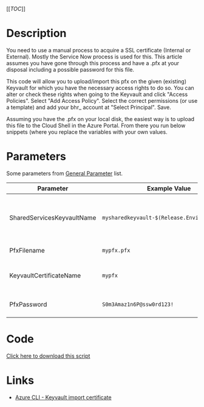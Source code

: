 [[_TOC_]]

# Description
You need to use a manual process to acquire a SSL certificate (Internal or External). Mostly the Service Now process is used for this. This article assumes you have gone through this process and have a .pfx at your disposal including a possible password for this file.

This code will allow you to upload/import this pfx on the given (existing) Keyvault for which you have the necessary access rights to do so. You can alter or check these rights when going to the Keyvault and click "Access Policies". Select "Add Access Policy". Select the correct permissions (or use a template) and add your bhr_  account at "Select Principal". Save.

Assuming you have the .pfx on your local disk, the easiest way is to upload this file to the Cloud Shell in the Azure Portal. From there you run below snippets (where you replace the variables with your own values. 

# Parameters
Some parameters from [General Parameter](/Azure/Azure-CLI-Snippets) list.

| Parameter | Example Value | Description |
|--|--|--|
| SharedServicesKeyvaultName | `mysharedkeyvault-$(Release.EnvironmentName)` | This is the keyvault name to use in the Shared Resources ResourceGroup. |
| PfxFilename | `mypfx.pfx` | The pfx you want to upload. |
| KeyvaultCertificateName | `mypfx` | This is the Certificate name to use in the Keyvault. |
| PfxPassword | `S0m3Amaz1n6P@ssw0rd123!` | This is the password for the pfx file |


# Code
[Click here to download this script](../../../../src/Keyvault/Upload-SSL-pfx-in-Keyvault.ps1)

# Links
- [Azure CLI - Keyvault import certificate](https://docs.microsoft.com/en-us/azure/key-vault/certificates/tutorial-import-certificate)